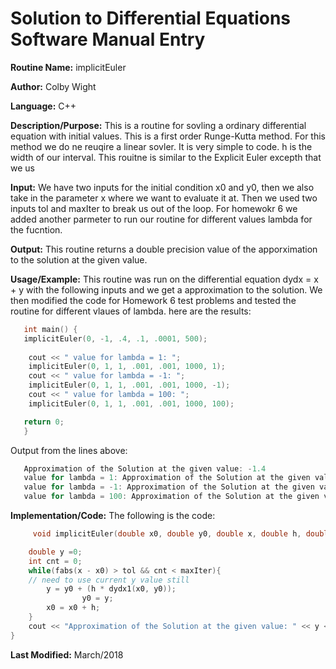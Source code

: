 # Solution to Differential Equations Software Manual Entry


**Routine Name:**      implicitEuler

**Author:** Colby Wight

**Language:** C++

**Description/Purpose:** This is a routine for sovling a ordinary differential equation with initial values. This is a first order Runge-Kutta method. For this method we do ne reuqire a linear sovler. It is very simple to code. h is the width of our interval. This rouitne is similar to the Explicit Euler excepth that we us

**Input:** We have two inputs for the initial condition x0 and y0, then we also take in the parameter x where we want to evaluate it at. Then we used two inputs tol and maxIter to break us out of the loop. For homewokr 6 we added another parmeter to run our routine for different values lambda for the fucntion. 

**Output:** This routine returns a double precision value of the apporximation to the solution at the given value.

**Usage/Example:** This routine was run on the differential equation dydx = x + y with the following inputs and we get a approximation to the solution. We then modified the code for Homework 6 test problems and tested the routine for different vlaues of lambda. here are the results: 

```C++
   int main() {
   implicitEuler(0, -1, .4, .1, .0001, 500);
   
    cout << " value for lambda = 1: ";
    implicitEuler(0, 1, 1, .001, .001, 1000, 1);
    cout << " value for lambda = -1: ";
    implicitEuler(0, 1, 1, .001, .001, 1000, -1);
    cout << " value for lambda = 100: ";
    implicitEuler(0, 1, 1, .001, .001, 1000, 100);

   return 0;
   }
```

Output from the lines above:
```C++
   Approximation of the Solution at the given value: -1.4
   value for lambda = 1: Approximation of the Solution at the given value: 1.4985
   value for lambda = -1: Approximation of the Solution at the given value: 0.501499
   value for lambda = 100: Approximation of the Solution at the given value: 50.8501
```

**Implementation/Code:** The following is the code:

```C++
     void implicitEuler(double x0, double y0, double x, double h, double tol, double maxIter ){

    double y =0;
    int cnt = 0;
    while(fabs(x - x0) > tol && cnt < maxIter){
    // need to use current y value still
        y = y0 + (h * dydx1(x0, y0));
                y0 = y;
        x0 = x0 + h;
    }
    cout << "Approximation of the Solution at the given value: " << y << endl;
}
```

**Last Modified:** March/2018
